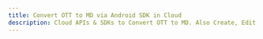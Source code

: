---title: Convert OTT to MD via Android SDK in Clouddescription: Cloud APIs & SDKs to Convert OTT to MD. Also Create, Edit & Render Microsoft Word & OpenOffice documents in the Cloud.---